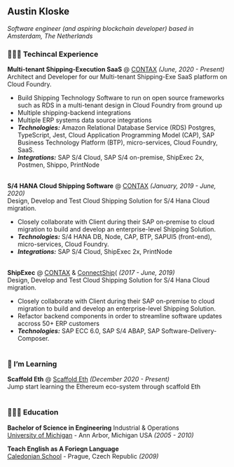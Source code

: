 ## Austin Kloske

_Software engineer (and aspiring blockchain developer) based in Amsterdam, The Netherlands_ <br>

### 👩🏼‍💻 Techincal Experience

**Multi-tenant Shipping-Execution SaaS** @ [CONTAX](https://www.contax.com/) _(June, 2020  - Present)_ <br>
Architect and Developer for our Multi-tenant Shipping-Exe SaaS platform on Cloud Foundry. 
  - Build Shipping Technology Software to run on open source frameworks such as RDS in a multi-tenant design in Cloud Foundry from ground up
  - Multiple shipping-backend integrations
  - Multiple ERP systems data source integrations
  - **_Technologies:_** Amazon Relational Database Service (RDS) Postgres, TypeScript, Jest, Cloud Application Programming Model (CAP), SAP Business Technology Platform (BTP), micro-services, Cloud Foundry, SaaS.
  - **_Integrations:_** SAP S/4 Cloud, SAP S/4 on-premise, ShipExec 2x, Postmen, Shippo, PrintNode 
<br><br>

**S/4 HANA Cloud Shipping Software** @ [CONTAX](https://www.contax.com/) _(January, 2019 - June, 2020)_ <br>
Design, Develop and Test Cloud Shipping Solution for S/4 Hana Cloud migration. 
  - Closely collaborate with Client during their SAP on-premise to cloud migration to build and develop an enterprise-level Shipping Solution. 
  - **_Technologies:_** S/4 HANA DB, Node, CAP, BTP, SAPUI5 (front-end), micro-services, Cloud Foundry.
  - **_Integrations:_** SAP S/4 Cloud, ShipExec 2x, PrintNode 
<br><br>

**ShipExec** @ [CONTAX](https://www.contax.com/) & [ConnectShip](https://connectship.com/)( _(2017 - June, 2019)_ <br>
Design, Develop and Test Cloud Shipping Solution for S/4 Hana Cloud migration. 
  - Closely collaborate with Client during their SAP on-premise to cloud migration to build and develop an enterprise-level Shipping Solution.
  - Refactor backend components in order to streamline software updates accross 50+ ERP customers
  - **_Technologies:_** SAP ECC 6.0, SAP S/4 ABAP, SAP Software-Delivery-Composer.
<br><br>

### 🌱 I’m Learning

**Scaffold Eth** @ [Scaffold Eth](https://docs.scaffoldeth.io/scaffold-eth/) _(December 2020 - Present)_<br>
Jump start learning the Ethereum eco-system through scaffold Eth
<br><br>


### 👩🏼‍🎓 Education

**Bachelor of Science in Engineering** Industrial & Operations<br>
[University of Michigan](https://www.engin.umich.edu/) - Ann Arbor, Michigan USA _(2005 - 2010)_ <br>

**Teach English as A Foriegn Language**<br>
[Caledonian School](https://www.linkedin.com/company/caledonian-school/) - Prague, Czech Republic _(2009)_


<!--
**austinkloske22/austinkloske22** is a ✨ _special_ ✨ repository because its `README.md` (this file) appears on your GitHub profile.

Here are some ideas to get you started:

- 🔭 I’m currently working on ...
- 🌱 I’m currently learning ...
- 👯 I’m looking to collaborate on ...
- 🤔 I’m looking for help with ...
- 💬 Ask me about ...
- 📫 How to reach me: ...
- 😄 Pronouns: ...
- ⚡ Fun fact: ...
-->
